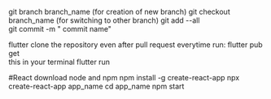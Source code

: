 git branch branch_name (for creation of new branch)
git checkout branch_name (for switching to other branch)
git add --all  
git commit -m " commit name"

flutter
clone the repository 
even after pull request everytime run:  flutter pub get   
this in your terminal
flutter run


#React 
download node and npm 
npm install -g create-react-app
npx create-react-app app_name
cd app_name
npm start